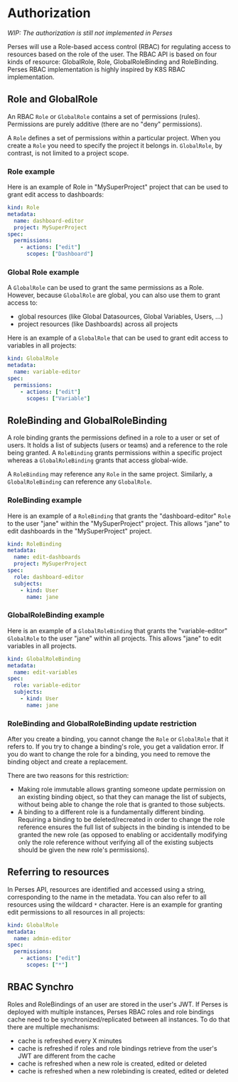 # Authorization

*WIP: The authorization is still not implemented in Perses*

Perses will use a Role-based access control (RBAC) for regulating access to resources based on the role of the user.
The RBAC API is based on four kinds of resource: GlobalRole, Role, GlobalRoleBinding and RoleBinding.
Perses RBAC implementation is highly inspired by K8S RBAC implementation.

## Role and GlobalRole

An RBAC `Role` or `GlobalRole` contains a set of permissions (rules). Permissions are purely additive (there are no "deny" permissions).

A `Role` defines a set of permissions within a particular project. When you create a `Role` you need to specify the project it belongs in.
`GlobalRole`, by contrast, is not limited to a project scope.

### Role example

Here is an example of Role in "MySuperProject" project that can be used to grant edit access to dashboards:

```yaml
kind: Role
metadata:
  name: dashboard-editor
  project: MySuperProject
spec:
  permissions:
    - actions: ["edit"]
      scopes: ["Dashboard"]
```

### Global Role example

A `GlobalRole` can be used to grant the same permissions as a Role. However, because `GlobalRole` are global, you can also use them to grant access to:
- global resources (like Global Datasources, Global Variables, Users, ...)
- project resources (like Dashboards) across all projects

Here is an example of a `GlobalRole` that can be used to grant edit access to variables in all projects:

```yaml
kind: GlobalRole
metadata:
  name: variable-editor
spec:
  permissions:
    - actions: ["edit"]
      scopes: ["Variable"]
```

## RoleBinding and GlobalRoleBinding

A role binding grants the permissions defined in a role to a user or set of users.
It holds a list of subjects (users or teams) and a reference to the role being granted. A `RoleBinding` grants permissions within a specific project whereas a `GlobalRoleBinding` grants that access global-wide.

A `RoleBinding` may reference any `Role` in the same project. Similarly, a `GlobalRoleBinding` can reference any `GlobalRole`.

### RoleBinding example

Here is an example of a `RoleBinding` that grants the "dashboard-editor" `Role` to the user "jane" within the "MySuperProject" project. This allows "jane" to edit dashboards in the "MySuperProject" project.

```yaml
kind: RoleBinding
metadata:
  name: edit-dashboards
  project: MySuperProject
spec:
  role: dashboard-editor
  subjects:
    - kind: User
      name: jane
```

### GlobalRoleBinding example

Here is an example of a `GlobalRoleBinding` that grants the "variable-editor" `GlobalRole` to the user "jane" within all projects. This allows "jane" to edit variables in all projects.

```yaml
kind: GlobalRoleBinding
metadata:
  name: edit-variables
spec:
  role: variable-editor
  subjects:
    - kind: User
      name: jane
```

### RoleBinding and GlobalRoleBinding update restriction

After you create a binding, you cannot change the `Role` or `GlobalRole` that it refers to. If you try to change a binding's role, you get a validation error. If you do want to change the role for a binding, you need to remove the binding object and create a replacement.

There are two reasons for this restriction:
- Making role immutable allows granting someone update permission on an existing binding object, so that they can manage the list of subjects, without being able to change the role that is granted to those subjects.
- A binding to a different role is a fundamentally different binding. Requiring a binding to be deleted/recreated in order to change the role reference ensures the full list of subjects in the binding is intended to be granted the new role (as opposed to enabling or accidentally modifying only the role reference without verifying all of the existing subjects should be given the new role's permissions).

## Referring to resources

In Perses API, resources are identified and accessed using a string, corresponding to the name in the metadata. You can also refer to all resources using the wildcard `*` character.
Here is an example for granting edit permissions to all resources in all projects:

```yaml
kind: GlobalRole
metadata:
  name: admin-editor
spec:
  permissions:
    - actions: ["edit"]
      scopes: ["*"]
```

## RBAC Synchro

Roles and RoleBindings of an user are stored in the user's JWT.
If Perses is deployed with multiple instances, Perses RBAC roles and role bindings cache need to be synchronized/replicated between all instances.
To do that there are multiple mechanisms:
- cache is refreshed every X minutes
- cache is refreshed if roles and role bindings retrieve from the user's JWT are different from the cache
- cache is refreshed when a new role is created, edited or deleted
- cache is refreshed when a new rolebinding is created, edited or deleted
